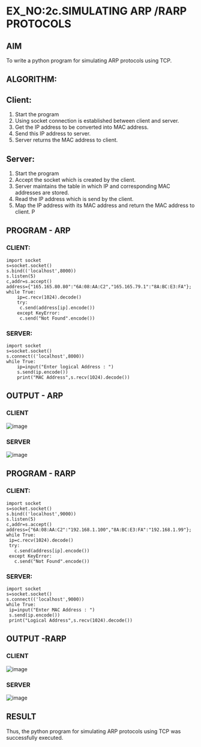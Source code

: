# EX_NO:2c.SIMULATING ARP /RARP PROTOCOLS
## AIM
To write a python program for simulating ARP protocols using TCP.
## ALGORITHM:
## Client:
1. Start the program
2. Using socket connection is established between client and server.
3. Get the IP address to be converted into MAC address.
4. Send this IP address to server.
5. Server returns the MAC address to client.
## Server:
1. Start the program
2. Accept the socket which is created by the client.
3. Server maintains the table in which IP and corresponding MAC addresses are
stored.
4. Read the IP address which is send by the client.
5. Map the IP address with its MAC address and return the MAC address to client.
P
## PROGRAM - ARP
### CLIENT:
```
import socket
s=socket.socket()
s.bind(('localhost',8000))
s.listen(5)
c,addr=s.accept()
address={"165.165.80.80":"6A:08:AA:C2","165.165.79.1":"8A:BC:E3:FA"};
while True:
    ip=c.recv(1024).decode()
    try:
     c.send(address[ip].encode())
    except KeyError:
     c.send("Not Found".encode())
```
### SERVER:
```
import socket
s=socket.socket()
s.connect(('localhost',8000))
while True:
    ip=input("Enter logical Address : ")
    s.send(ip.encode())
    print("MAC Address",s.recv(1024).decode())
```
## OUTPUT - ARP
### CLIENT
![image](https://github.com/Afsarjumail/2c.ARP_RARP_PROTOCOLS/assets/118343395/c78526fd-72aa-4148-8720-a434d59bb917)
### SERVER
![image](https://github.com/Afsarjumail/2c.ARP_RARP_PROTOCOLS/assets/118343395/474cbff5-3e2e-4ba3-b2c0-78f49c1d93e2)

## PROGRAM - RARP
### CLIENT:
```
import socket
s=socket.socket()
s.bind(('localhost',9000))
s.listen(5)
c,addr=s.accept()
address={"6A:08:AA:C2":"192.168.1.100","8A:BC:E3:FA":"192.168.1.99"};
while True:
 ip=c.recv(1024).decode()
 try:
   c.send(address[ip].encode())
 except KeyError:
   c.send("Not Found".encode())
```
### SERVER:
```
import socket
s=socket.socket()
s.connect(('localhost',9000))
while True:
 ip=input("Enter MAC Address : ")
 s.send(ip.encode())
 print("Logical Address",s.recv(1024).decode())
```
## OUTPUT -RARP
### CLIENT
![image](https://github.com/Afsarjumail/2c.ARP_RARP_PROTOCOLS/assets/118343395/3fc4b1a3-600f-4955-8a36-0a6510b73c43)

### SERVER
![image](https://github.com/Afsarjumail/2c.ARP_RARP_PROTOCOLS/assets/118343395/1f9f139d-7eb5-4a16-bf0e-32b6aa9b867f)

## RESULT
Thus, the python program for simulating ARP protocols using TCP was successfully 
executed.
